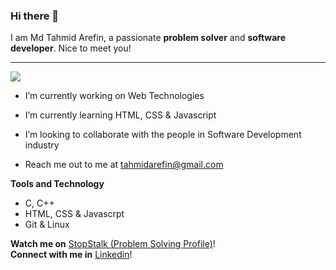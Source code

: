 ### Hi there 👋
I am Md Tahmid Arefin, a passionate **problem solver** and **software developer**. Nice to meet you!

---  

![](https://komarev.com/ghpvc/?username=tahmidarefin&color=green)  


- I’m currently working on Web Technologies
- I’m currently learning HTML, CSS & Javascript
- I’m looking to collaborate with the people in Software Development industry

- Reach me out to me at <tahmidarefin@gmail.com>

**Tools and Technology** 
- C, C++
- HTML, CSS & Javascrpt
- Git & Linux

**Watch me on** [StopStalk (Problem Solving Profile)](https://www.stopstalk.com/user/profile/tahmidarefin)!  
**Connect with me in** [Linkedin](https://linkedin.com/in/tahmidarefin)!
<!-- 
	
-->